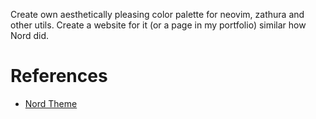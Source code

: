 Create own aesthetically pleasing color palette for neovim, zathura and other utils.
Create a website for it (or a page in my portfolio) similar how Nord did.

# References
* [Nord Theme](https://www.nordtheme.com/)
